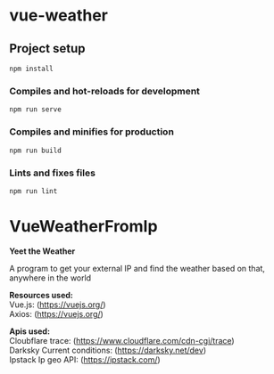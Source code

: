 # vue-weather

## Project setup
```
npm install
```

### Compiles and hot-reloads for development
```
npm run serve
```

### Compiles and minifies for production
```
npm run build
```

### Lints and fixes files
```
npm run lint
```
# VueWeatherFromIp  
**Yeet the Weather**  

A program to get your external IP and find the weather based on that, anywhere in the world  

**Resources used:**  
Vue.js: (https://vuejs.org/)  
Axios: (https://vuejs.org/)  

**Apis used:**  
Cloubflare trace: (https://www.cloudflare.com/cdn-cgi/trace)  
Darksky Current conditions: (https://darksky.net/dev)  
Ipstack Ip geo API: (https://ipstack.com/)  

